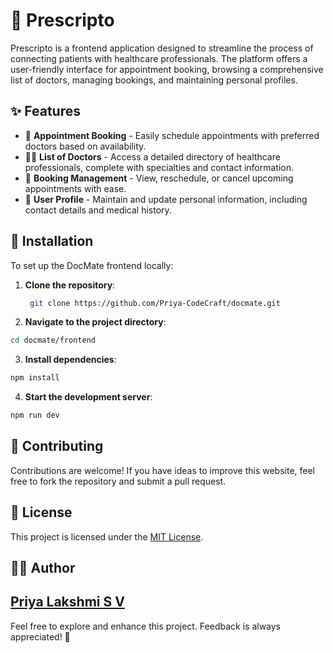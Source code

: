 # 🏥 Prescripto

Prescripto is a frontend application designed to streamline the process of connecting patients with healthcare professionals. The platform offers a user-friendly interface for appointment booking, browsing a comprehensive list of doctors, managing bookings, and maintaining personal profiles.

## ✨ Features

- 🏥 **Appointment Booking** - Easily schedule appointments with preferred doctors based on availability.
- 👨‍⚕️ **List of Doctors** - Access a detailed directory of healthcare professionals, complete with specialties and contact information.
- 📅 **Booking Management** - View, reschedule, or cancel upcoming appointments with ease.
- 👤 **User Profile** - Maintain and update personal information, including contact details and medical history.

## 🚀 Installation

To set up the DocMate frontend locally:

1. **Clone the repository**:

   ```bash
    git clone https://github.com/Priya-CodeCraft/docmate.git
   ```
2. **Navigate to the project directory**:
```bash
cd docmate/frontend
```

3. **Install dependencies**:
```bash
npm install
```
4. **Start the development server**:
```bash
npm run dev
```
## 🤝 Contributing
Contributions are welcome! If you have ideas to improve this website, feel free to fork the repository and submit a pull request.

## 📜 License
This project is licensed under the [MIT License](LICENSE).

## 👩‍💻 Author
[Priya Lakshmi S V](https://github.com/Priya-CodeCraft)
---

Feel free to explore and enhance this project. Feedback is always appreciated! 🌟

